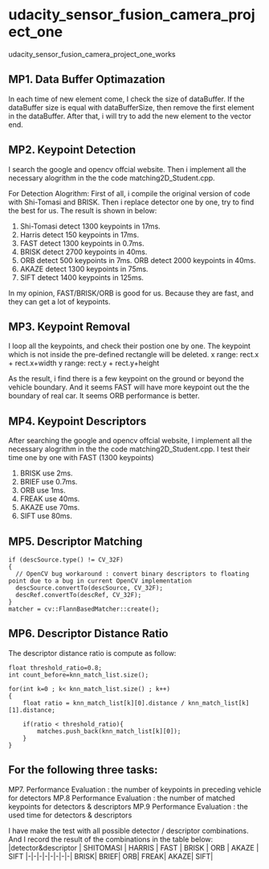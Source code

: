 # udacity_sensor_fusion_camera_project_one
udacity_sensor_fusion_camera_project_one_works

## MP1. Data Buffer Optimazation
In each time of new element come, I check the size of dataBuffer.
If the dataBuffer size is equal with dataBufferSize, then remove the first element in the dataBuffer.
After that, i will try to add the new element to the vector end.

## MP2. Keypoint Detection
I search the google and opencv offcial website. Then i implement all the necessary alogrithm in the the code matching2D_Student.cpp.

For Detection Alogrithm:
First of all, i compile the original version of code with Shi-Tomasi and BRISK.
Then i replace detector one by one, try to find the best for us.
The result is shown in below:
1. Shi-Tomasi detect 1300 keypoints in 17ms.
2. Harris detect 150 keypoints in 17ms. 
3. FAST detect 1300 keypoints in 0.7ms.
4. BRISK detect 2700 keypoints in 40ms.
5. ORB detect 500 keypoints in 7ms. ORB detect 2000 keypoints in 40ms.
6. AKAZE detect 1300 keypoints in 75ms.
7. SIFT detect 1400 keypoints in 125ms.

In my opinion, FAST/BRISK/ORB is good for us. Because they are fast, and they can get a lot of keypoints.

## MP3. Keypoint Removal
I loop all the keypoints, and check their postion one by one.
The keypoint which is not inside the pre-defined rectangle will be deleted.
    x range: rect.x + rect.x+width
    y range: rect.y + rect.y+height

As the result, i find there is a few keypoint on the ground or beyond the vehicle boundary.
And it seems FAST will have more keypoint out the the boundary of real car.
It seems ORB performance is better.

## MP4. Keypoint Descriptors
After searching the google and opencv offcial website, I implement all the necessary alogrithm in the the code matching2D_Student.cpp.
I test their time one by one with FAST (1300 keypoints)
1. BRISK use 2ms.
2. BRIEF use 0.7ms.
3. ORB use 1ms.
4. FREAK use 40ms.
5. AKAZE use 70ms.
6. SIFT use 80ms.

## MP5. Descriptor Matching

    if (descSource.type() != CV_32F)
    {
      // OpenCV bug workaround : convert binary descriptors to floating point due to a bug in current OpenCV implementation
      descSource.convertTo(descSource, CV_32F);
      descRef.convertTo(descRef, CV_32F);
    }
    matcher = cv::FlannBasedMatcher::create();

## MP6. Descriptor Distance Ratio
The descriptor distance ratio is compute as follow:

    float threshold_ratio=0.8;
    int count_before=knn_match_list.size();

    for(int k=0 ; k< knn_match_list.size() ; k++)
    {
        float ratio = knn_match_list[k][0].distance / knn_match_list[k][1].distance;

        if(ratio < threshold_ratio){
            matches.push_back(knn_match_list[k][0]);
        }
    }

## For the following three tasks:
  MP7. Performance Evaluation : the number of keypoints in preceding vehicle for detectors
  MP.8 Performance Evaluation : the number of matched keypoints for detectors & descriptors
  MP.9 Performance Evaluation : the used time for detectors & descriptors

  I have make the test with all possible detector / descriptor combinations.
  And I record the result of the combinations in the table below:
|detector&descriptor | SHITOMASI | HARRIS | FAST | BRISK | ORB | AKAZE | SIFT
|-|-|-|-|-|-|-|-|
BRISK|
BRIEF|
ORB|
FREAK|
AKAZE|
SIFT|





